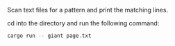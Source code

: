 Scan text files for a pattern and print the matching lines.

cd into the directory and run the following command:

```Rust
cargo run -- giant page.txt
```